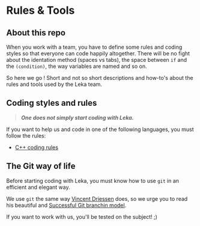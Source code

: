 # Rules & Tools

## About this repo

When you work with a team, you have to define some rules and coding styles so that everyone can code happily altogether. There will be no fight about the identation method (spaces vs tabs), the space between `if` and the `(condition)`, the way variables are named and so on.

So here we go ! Short and not so short descriptions and how-to's about the rules and tools used by the Leka team.

## Coding styles and rules

>***One does not simply start coding with Leka.***

If you want to help us and code in one of the following languages, you must follow the rules:

*	[C++ coding rules](/languages/cpp.md)

## The Git way of life

Before starting coding with Leka, you must know how to use `git` in an efficient and elegant way.

We use `git` the same way [Vincent Driessen](https://twitter.com/nvie) does, so we urge you to read his beautiful and [Successful Git branchin model](http://nvie.com/posts/a-successful-git-branching-model/).

If you want to work with us, you'll be tested on the subject! ;)
